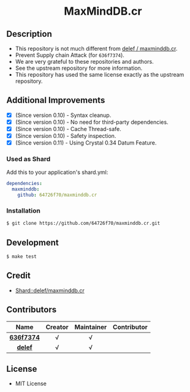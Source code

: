 <div align = "center">
  <h1>MaxMindDB.cr</h1>
</div>

## Description

* This repository is not much different from [delef / maxminddb.cr](https://github.com/delef/maxminddb.cr).
* Prevent Supply chain Attack (for `636f7374`).
* We are very grateful to these repositories and authors.
* See the upstream repository for more information.
* This repository has used the same license exactly as the upstream repository.

## Additional Improvements

* [X] \(Since version 0.10\) - Syntax cleanup.
* [X] \(Since version 0.10\) -  No need for third-party dependencies.
* [X] \(Since version 0.10\) -  Cache Thread-safe.
* [X] \(Since version 0.10\) - Safety inspection.
* [X] \(Since version 0.11\) - Using Crystal 0.34 Datum Feature.

### Used as Shard

Add this to your application's shard.yml:
```yaml
dependencies:
  maxminddb:
    github: 64726f70/maxminddb.cr
```

### Installation

```bash
$ git clone https://github.com/64726f70/maxminddb.cr.git
```

## Development

```bash
$ make test
```

## Credit

* [Shard::delef/maxminddb.cr](https://github.com/delef/maxminddb.cr)

## Contributors

|Name|Creator|Maintainer|Contributor|
|:---:|:---:|:---:|:---:|
|**[636f7374](https://github.com/636f7374)**|√|√||
|**[delef](https://github.com/delef)**|√|√||

## License

* MIT License
